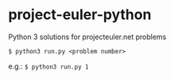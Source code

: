 # project-euler-python
Python 3 solutions for projecteuler.net problems

`$ python3 run.py <problem number>`

e.g.: `$ python3 run.py 1`
